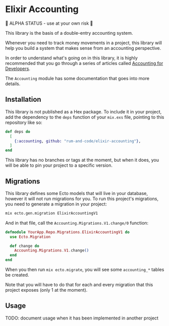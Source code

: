 # Elixir Accounting

🚧 ALPHA STATUS - use at your own risk 🚧 

This library is the basis of a double-entry accounting system.

Whenever you need to track money movements in a project, this library will help you build a system that makes sense from an accounting perspective.

In order to understand what's going on in this library,
it is highly recommended that you go through a series of articles called
[Accounting for Developers](https://www.moderntreasury.com/journal/accounting-for-developers-part-i).

The `Accounting` module has some documentation that goes into more details.

## Installation

This library is not published as a Hex package.
To include it in your project, add the dependency to the `deps` function 
of your `mix.exs` file, pointing to this repository like so: 

```elixir
def deps do
  [
    {:accounting, github: "rum-and-code/elixir-accounting"},
  ]
end
```

This library has no branches or tags at the moment, but when it does, you will be able to pin your project to a specific version.

## Migrations

This library defines some Ecto models that will live in your database, however it will not run migrations for you.
To run this project's migrations, you need to generate a migration in your project:

```bash
mix ecto.gen.migration ElixirAccountingV1
```

And in that file, call the `Accounting.Migrations.V1.change/0` function:

```elixir
defmodule YourApp.Repo.Migrations.ElixirAccountingV1 do
  use Ecto.Migration

  def change do
    Accounting.Migrations.V1.change()
  end
end
```

When you then run `mix ecto.migrate`, you will see some `accounting_*` tables be created.

Note that you will have to do that for each and every migration that this project exposes (only 1 at the moment).

## Usage

TODO: document usage when it has been implemented in another project
